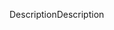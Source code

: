 <span data-ttu-id="1c762-101">Description</span><span class="sxs-lookup"><span data-stu-id="1c762-101">Description</span></span>
